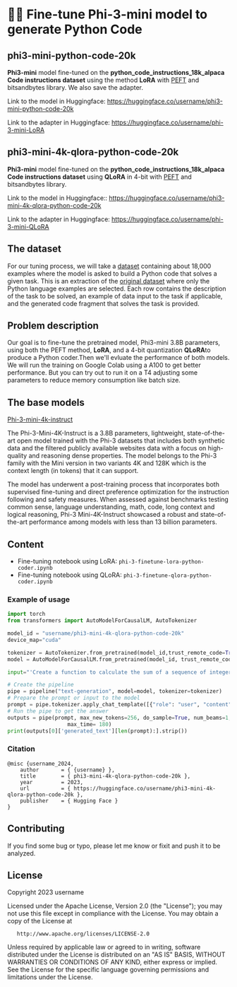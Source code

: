 # 👩‍💻 Fine-tune Phi-3-mini model to generate Python Code

## phi3-mini-python-code-20k

**Phi3-mini** model fine-tuned on the **python_code_instructions_18k_alpaca Code instructions dataset** using the method **LoRA** with [PEFT](https://github.com/huggingface/peft) and bitsandbytes library. We also save the adapter.

Link to the model in Huggingface: https://huggingface.co/username/phi3-mini-python-code-20k

Link to the adapter in Huggingface: https://huggingface.co/username/phi-3-mini-LoRA

## phi3-mini-4k-qlora-python-code-20k

**Phi3-mini** model fine-tuned on the **python_code_instructions_18k_alpaca Code instructions dataset** using **QLoRA** in 4-bit with [PEFT](https://github.com/huggingface/peft) and bitsandbytes library.

Link to the model in Huggingface:: https://huggingface.co/username/phi3-mini-4k-qlora-python-code-20k

Link to the adapter in Huggingface: https://huggingface.co/username/phi-3-mini-QLoRA

## The dataset

For our tuning process, we will take a [dataset](https://huggingface.co/datasets/iamtarun/python_code_instructions_18k_alpaca) containing about 18,000 examples where the model is asked to build a Python code that solves a given task. 
This is an extraction of the [original dataset](https://huggingface.co/datasets/sahil2801/code_instructions_120k) where only the Python language examples are selected. Each row contains the description of the task to be solved, an example of data input to the task if applicable, and the generated code fragment that solves the task is provided.

## Problem description

Our goal is to fine-tune the pretrained model, Phi3-mini 3.8B parameters, using both the PEFT method, **LoRA**, and a 4-bit quantization **QLoRA**to produce a Python coder.Then we'll evluate the performance of both models. We will run the training on Google Colab using a A100 to get better performance. But you can try out to run it on a T4 adjusting some parameters to reduce memory consumption like batch size.

## The base models

[Phi-3-mini-4k-instruct](https://huggingface.co/microsoft/Phi-3-mini-4k-instruct)

The Phi-3-Mini-4K-Instruct is a 3.8B parameters, lightweight, state-of-the-art open model trained with the Phi-3 datasets that includes both synthetic data and the filtered publicly available websites data with a focus on high-quality and reasoning dense properties. The model belongs to the Phi-3 family with the Mini version in two variants 4K and 128K which is the context length (in tokens) that it can support.

The model has underwent a post-training process that incorporates both supervised fine-tuning and direct preference optimization for the instruction following and safety measures. When assessed against benchmarks testing common sense, language understanding, math, code, long context and logical reasoning, Phi-3 Mini-4K-Instruct showcased a robust and state-of-the-art performance among models with less than 13 billion parameters.


## Content

- Fine-tuning notebook using LoRA: `phi-3-finetune-lora-python-coder.ipynb`
- Fine-tuning notebook using QLoRA: `phi-3-finetune-qlora-python-coder.ipynb`

### Example of usage

```py
import torch
from transformers import AutoModelForCausalLM, AutoTokenizer

model_id = "username/phi3-mini-4k-qlora-python-code-20k"
device_map="cuda"

tokenizer = AutoTokenizer.from_pretrained(model_id,trust_remote_code=True)
model = AutoModelForCausalLM.from_pretrained(model_id, trust_remote_code=True, torch_dtype="auto", device_map=device_map)

input="'Create a function to calculate the sum of a sequence of integers.\n Input: [1, 2, 3, 4, 5]'"

# Create the pipeline
pipe = pipeline("text-generation", model=model, tokenizer=tokenizer)
# Prepare the prompt or input to the model
prompt = pipe.tokenizer.apply_chat_template([{"role": "user", "content": input}], tokenize=False, add_generation_prompt=True)
# Run the pipe to get the answer
outputs = pipe(prompt, max_new_tokens=256, do_sample=True, num_beams=1, temperature=0.3, top_k=50, top_p=0.95,
                   max_time= 180)
print(outputs[0]['generated_text'][len(prompt):].strip())

```
### Citation

```
@misc {username_2024,
	author       = { {username} },
	title        = { phi3-mini-4k-qlora-python-code-20k },
	year         = 2023,
	url          = { https://huggingface.co/username/phi3-mini-4k-qlora-python-code-20k },
	publisher    = { Hugging Face }
}
```
## Contributing
If you find some bug or typo, please let me know or fixit and push it to be analyzed. 

## License

Copyright 2023 username

   Licensed under the Apache License, Version 2.0 (the "License");
   you may not use this file except in compliance with the License.
   You may obtain a copy of the License at

       http://www.apache.org/licenses/LICENSE-2.0

   Unless required by applicable law or agreed to in writing, software
   distributed under the License is distributed on an "AS IS" BASIS,
   WITHOUT WARRANTIES OR CONDITIONS OF ANY KIND, either express or implied.
   See the License for the specific language governing permissions and
   limitations under the License.
